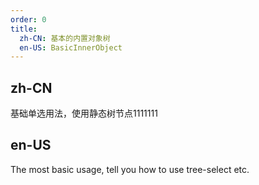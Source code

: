 ```yaml
---
order: 0
title:
  zh-CN: 基本的内置对象树
  en-US: BasicInnerObject
---
```


## zh-CN

基础单选用法，使用静态树节点1111111

## en-US

The most basic usage, tell you how to use tree-select etc.